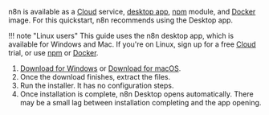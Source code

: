 n8n is available as a [Cloud](/choose-n8n/cloud/) service, [desktop app](/choose-n8n/desktop-app/), [npm](/hosting/installation/npm/) module, and [Docker](/hosting/installation/docker/) image. For this quickstart, n8n recommends using the Desktop app.

!!! note "Linux users"
    This guide uses the n8n desktop app, which is available for Windows and Mac. If you're on Linux, sign up for a free [Cloud](/choose-n8n/cloud/) trial, or use [npm](/hosting/installation/npm/) or [Docker](/hosting/installation/docker/).


1. [Download for Windows](https://downloads.n8n.io/file/n8n-downloads/n8n-win.zip) or [Download for macOS](https://downloads.n8n.io/file/n8n-downloads/n8n-mac.zip).
2. Once the download finishes, extract the files.
3. Run the installer. It has no configuration steps.
4. Once installation is complete, n8n Desktop opens automatically. There may be a small lag between installation completing and the app opening.
